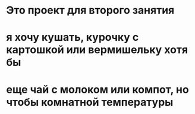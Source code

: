 # Это проект для второго занятия

# я хочу кушать, курочку с картошкой или вермишельку хотя бы 
# еще чай с молоком или компот, но чтобы комнатной температуры 